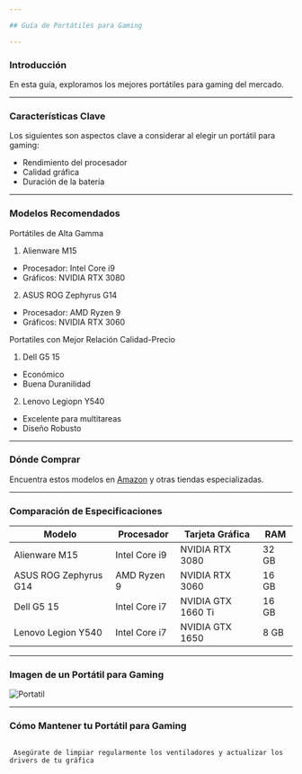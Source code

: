 ```yaml
---

## Guía de Portátiles para Gaming

---
```


### Introducción


En esta guía, exploramos los mejores portátiles para gaming del mercado.

----

### Características Clave

Los siguientes son aspectos clave a considerar al elegir un portátil para gaming:
- Rendimiento del procesador
- Calidad gráfica
- Duración de la batería

---

### Modelos Recomendados

Portátiles de Alta Gamma

 
1.  Alienware M15
- Procesador: Intel Core i9
- Gráficos: NVIDIA RTX 3080
2.  ASUS ROG Zephyrus G14
 - Procesador: AMD Ryzen 9
 - Gráficos: NVIDIA RTX 3060

Portatiles con Mejor Relación Calidad-Precio


1.  Dell G5 15
- Económico
- Buena Duranilidad

2.  Lenovo Legiopn Y540
 - Excelente para multitareas
 - Diseño Robusto 

---

### Dónde Comprar


Encuentra estos modelos en [Amazon](http://www.amazon.es) y otras tiendas especializadas.

---

### Comparación de Especificaciones

| Modelo | Procesador| Tarjeta Gráfica | RAM |
|----------|----------|----------|----------|
| Alienware M15    | Intel Core i9  | NVIDIA RTX 3080  | 32 GB |
| ASUS ROG Zephyrus G14 | AMD Ryzen 9 | NVIDIA RTX 3060 |  16 GB |
| Dell G5 15 | Intel Core i7 | NVIDIA GTX 1660 Ti | 16 GB  |
| Lenovo Legion Y540 | Intel Core i7 | NVIDIA GTX 1650 | 8 GB |


---

### Imagen de un Portátil para Gaming


![Portatil](./portatil/Razer-1-3.jpg)

---

### Cómo Mantener tu Portátil para Gaming

````

 Asegúrate de limpiar regularmente los ventiladores y actualizar los drivers de tu gráfica

 `````
 


[def]: po
